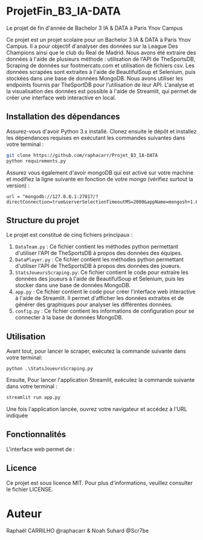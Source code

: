 # ProjetFin_B3_IA-DATA
Le projet de fin d'année de Bachelor 3 IA &amp; DATA à Paris Ynov Campus

Ce projet est un projet scolaire pour un Bachelor 3 IA & DATA à Paris Ynov Campus. Il a pour objectif d'analyser des données sur la League Des Champions ainsi que le club du Real de Madrid. Nous avons été extraire des données à l'aide de plusieurs méthode : utilisation de l'API de TheSportsDB, Scraping de données sur footmercato.com et utilisation de fichiers csv. Les données scrapées sont extraites à l'aide de BeautifulSoup et Selenium, puis stockées dans une base de données MongoDB. Nous avons utiliser les endpoints fournis par TheSportDB pour l'utilisation de leur API. L'analyse et la visualisation des données est possible à l'aide de Streamlit, qui permet de créer une interface web interactive en local.

## Installation des dépendances

Assurez-vous d'avoir Python 3.x installé. Clonez ensuite le dépôt et installez les dépendances requises en exécutant les commandes suivantes dans votre terminal :

```bash
git clone https://github.com/raphacarr/Projet_B3_IA-DATA
python requirements.py
```

Assurez vous également d'avoir mongoDB qui est activé sur votre machine et modifiez la ligne suivante en fonction de votre mongo (vérifiez surtout la version) : 
```
url = "mongodb://127.0.0.1:27017/?directConnection=true&serverSelectionTimeoutMS=2000&appName=mongosh+1.6.2"
```

## Structure du projet

Le projet est constitué de cinq fichiers principaux :

1. `DataTeam.py` :  Ce fichier contient les méthodes python permettant d'utiliser l'API de TheSportsDB à propos des données des équipes.
2. `DataPlayer.py` : Ce fichier contient les méthodes python permettant d'utiliser l'API de TheSportsDB à propos des données des joueurs.
3. `StatsJoueursScraping.py`: Ce fichier contient le code pour extraire les données des joueurs à l'aide de BeautifulSoup et Selenium, puis les stocker dans une base de données MongoDB.
6. `app.py` : Ce fichier contient le code pour créer l'interface web interactive à l'aide de Streamlit. Il permet d'afficher les données extraites et de générer des graphiques pour analyser les différentes données.
7. `config.py` : Ce fichier contient les informations de configuration pour se connecter à la base de données MongoDB.

## Utilisation
Avant tout, pour lancer le scraper, exécutez la commande suivante dans votre terminal:
```
python .\StatsJoueursScraping.py
```
Ensuite,
Pour lancer l'application Streamlit, exécutez la commande suivante dans votre terminal :

```bash
streamlit run app.py
```
Une fois l'application lancée, ouvrez votre navigateur et accédez à l'URL indiquée

## Fonctionnalités

L'interface web permet de :


    
## Licence

Ce projet est sous licence MIT. Pour plus d'informations, veuillez consulter le fichier LICENSE.

# Auteur 
Raphaël CARRILHO @raphacarr & Noah Suhard @Scr7be
